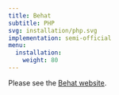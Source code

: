 ```yaml
---
title: Behat
subtitle: PHP
svg: installation/php.svg
implementation: semi-official
menu:
  installation:
    weight: 80
---
```


Please see the [Behat website](http://behat.org/).
